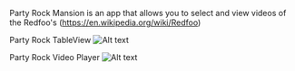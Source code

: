 Party Rock Mansion is an app that allows you to select and view videos of the Redfoo's (https://en.wikipedia.org/wiki/Redfoo) 


Party Rock TableView
![Alt text](https://github.com/mrabins/Party-Rock-Mansion/blob/assets/Assets/PartyRock1.png)

Party Rock Video Player
![Alt text](https://github.com/mrabins/Party-Rock-Mansion/blob/assets/Assets/PartyRock2.png)

